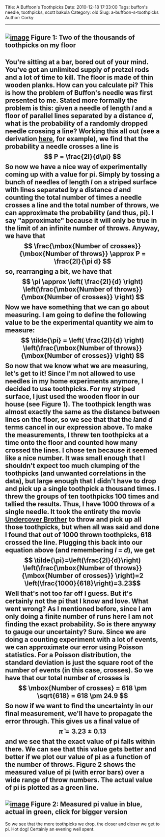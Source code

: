 Title: A Buffoon's Toothpicks
Date: 2010-12-18 17:33:00
Tags: buffon's needle, toothpicks, scott bakula
Category: old
Slug: a-buffoon-s-toothpicks
Author: Corky


  -------------------------------------------------------------------------------------------------------------------------------------------------------------------------------------------------------
  [![image](http://2.bp.blogspot.com/_fa6AZDCsHnY/TQ0mf2YO5II/AAAAAAAAAHo/WMor9trnTnM/s320/P1010471.png)](http://2.bp.blogspot.com/_fa6AZDCsHnY/TQ0mf2YO5II/AAAAAAAAAHo/WMor9trnTnM/s1600/P1010471.png)
  Figure 1: Two of the thousands of toothpicks on my floor
  -------------------------------------------------------------------------------------------------------------------------------------------------------------------------------------------------------

You're sitting at a bar, bored out of your mind. You've got an unlimited
supply of pretzel rods and a lot of time to kill. The floor is made of
thin wooden planks. How can you calculate pi? This is how the problem of
Buffon's needle was first presented to me. Stated more formally the
problem is this: given a needle of length *l* and a floor of parallel
lines separated by a distance *d*, what is the probability of a randomly
dropped needle crossing a line? Working this all out (see a derivation
[here](http://en.wikipedia.org/wiki/Buffon's_needle), for example), we
find that the probability a needle crosses a line is $$ P =
\frac{2l}{d\pi} $$ So now we have a nice way of experimentally coming
up with a value for pi. Simply by tossing a bunch of needles of length
*l* on a striped surface with lines separated by a distance *d* and
counting the total number of times a needle crosses a line and the total
number of throws, we can approximate the probability (and thus, pi). I
say "approximate" because it will only be true in the limit of an
infinite number of throws. Anyway, we have that $$ \frac{\mbox{Number
of crosses}}{\mbox{Number of throws}} \approx P = \frac{2l}{\pi d}
$$ so, rearranging a bit, we have that $$ \pi \approx \left(
\frac{2l}{d} \right) \left(\frac{\mbox{Number of
throws}}{\mbox{Number of crosses}} \right) $$ Now we have something
that we can go about measuring. I am going to define the following value
to be the experimental quantity we aim to measure: $$ \tilde{\pi} =
\left( \frac{2l}{d} \right) \left(\frac{\mbox{Number of
throws}}{\mbox{Number of crosses}} \right) $$ So now that we know what
we are measuring, let's get to it! Since I'm not allowed to use needles
in my home experiments anymore, I decided to use toothpicks. For my
striped surface, I just used the wooden floor in our house (see Figure
1). The toothpick length was almost exactly the same as the distance
between lines on the floor, so we see that that the *l*and *d* terms
cancel in our expression above. To make the measurements, I threw ten
toothpicks at a time onto the floor and counted how many crossed the
lines. I chose ten because it seemed like a nice number. It was small
enough that I shouldn't expect too much clumping of the toothpicks (and
unwanted correlations in the data), but large enough that I didn't have
to drop and pick up a single toothpick a thousand times. I threw the
groups of ten toothpicks 100 times and tallied the results. Thus, I have
1000 throws of a single needle. It took the entirety the movie
[Undercover Brother](http://en.wikipedia.org/wiki/Undercover_Brother) to
throw and pick up all those toothpicks, but when all was said and done I
found that out of 1000 thrown toothpicks, 618 crossed the line. Plugging
this back into our equation above (and remembering *l* = *d*), we get $$
\tilde{\pi}=\left(\frac{2l}{d}\right) \left(\frac{\mbox{Number
of throws}}{\mbox{Number of crosses}} \right)=2
\left(\frac{1000}{618}\right)=3.23$$ Well that's not too far off I
guess. But it's certainly not the pi that I know and love. What went
wrong? As I mentioned before, since I am only doing a finite number of
runs here I am not finding the exact probability. So is there anyway to
gauge our uncertainty? Sure. Since we are doing a counting experiment
with a lot of events, we can approximate our error using Poisson
statistics. For a Poisson distribution, the standard deviation is just
the square root of the number of events (in this case, crosses). So we
have that our total number of crosses is $$ \mbox{Number of crosses} =
618 \pm \sqrt{618} = 618 \pm 24.9 $$ So now if we want to find the
uncertainty in our final measurement, we'll have to propagate the error
through. This gives us a final value of $$ \tilde{\pi} = 3.23 \pm
0.13 $$ and we see that the exact value of pi falls within there. We can
see that this value gets better and better if we plot our value of pi as
a function of the number of throws. Figure 2 shows the measured value of
pi (with error bars) over a wide range of throw numbers. The actual
value of pi is plotted as a green line.
  -------------------------------------------------------------------------------------------------------------------------------------------------------------------------------------------------------
  [![image](http://4.bp.blogspot.com/_fa6AZDCsHnY/TQ0rGuJSDQI/AAAAAAAAAHs/Sllf1A-h1tw/s400/buffonpi.png)](http://4.bp.blogspot.com/_fa6AZDCsHnY/TQ0rGuJSDQI/AAAAAAAAAHs/Sllf1A-h1tw/s1600/buffonpi.png)
  Figure 2: Measured pi value in blue, actual in green, click for bigger version
  -------------------------------------------------------------------------------------------------------------------------------------------------------------------------------------------------------

So we see that the more toothpicks we drop, the closer and closer we get
to pi. Hot dog! Certainly an evening well spent.
